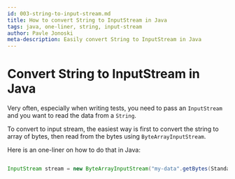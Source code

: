 ```yaml
---
id: 003-string-to-input-stream.md
title: How to convert String to InputStream in Java
tags: java, one-liner, string, input-stream
author: Pavle Jonoski
meta-description: Easily convert String to InputStream in Java
---
```


# Convert String to InputStream in Java

Very often, especially when writing tests, you need to pass an `InputStream ` and
you want to read the data from a `String`.

To convert to input stream, the easiest way is first to convert the string to 
array of bytes, then read from the bytes using `ByteArrayInputStream`.

Here is an one-liner on how to do that in Java:

```java

InputStream stream = new ByteArrayInputStream("my-data".getBytes(StandardCharsets.UTF_8));

```
